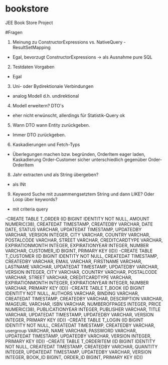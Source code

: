 # bookstore
JEE Book Store Project

#Fragen
1. Meinung zu ConstructorExpressions vs. NativeQuery - ResultSetMapping
 - Egal, bevorzugt ConstructorExpressions -> als Ausnahme pure SQL
2. Testdaten Vorgaben
 - Egal
3. Uni- oder Bydirektionale Verbindungen
 - analog Modell d.h. undirektional
4. Modell erweitern? DTO's
 - eher nicht erwünscht, allerdings für Statistik-Query ok
5. Wann DTO wann Entity zurückgeben.
 - Immer DTO zurückgeben.
6. Kaskadierungen und Fetch-Typs 
 - Überlegungen machen bzw. begründen, OrderItem eager laden, 
 Kaskadierung Order-Customer sicher unterschiedlich gegenüber Order-OrderItem

8. Jahr extracten und als String übergeben?
- als INt

9. Keyword Suche mit zusammengsetztem String und dann LIKE? Oder Loop über keywords?
- mit criteria query



-CREATE TABLE T_ORDER (ID BIGINT IDENTITY NOT NULL, AMOUNT NUMERIC(38), CREATEDAT TIMESTAMP, CREATEDBY VARCHAR, DATE DATE, STATUS VARCHAR, UPDATEDAT TIMESTAMP, UPDATEDBY VARCHAR, VERSION INTEGER, CITY VARCHAR, COUNTRY VARCHAR, POSTALCODE VARCHAR, STREET VARCHAR, CREDITCARDTYPE VARCHAR, EXPIRATIONMONTH INTEGER, EXPIRATIONYEAR INTEGER, NUMBER VARCHAR, CUSTOMER_ID BIGINT, PRIMARY KEY (ID))
-CREATE TABLE T_CUSTOMER (ID BIGINT IDENTITY NOT NULL, CREATEDAT TIMESTAMP, CREATEDBY VARCHAR, EMAIL VARCHAR, FIRSTNAME VARCHAR, LASTNAME VARCHAR, UPDATEDAT TIMESTAMP, UPDATEDBY VARCHAR, VERSION INTEGER, CITY VARCHAR, COUNTRY VARCHAR, POSTALCODE VARCHAR, STREET VARCHAR, CREDITCARDTYPE VARCHAR, EXPIRATIONMONTH INTEGER, EXPIRATIONYEAR INTEGER, NUMBER VARCHAR, PRIMARY KEY (ID))
-CREATE TABLE T_BOOK (ID BIGINT IDENTITY NOT NULL, AUTHORS VARCHAR, BINDING VARCHAR, CREATEDAT TIMESTAMP, CREATEDBY VARCHAR, DESCRIPTION VARCHAR, IMAGEURL VARCHAR, ISBN VARCHAR, NUMBEROFPAGES INTEGER, PRICE NUMERIC(38), PUBLICATIONYEAR INTEGER, PUBLISHER VARCHAR, TITLE VARCHAR, UPDATEDAT TIMESTAMP, UPDATEDBY VARCHAR, VERSION INTEGER, PRIMARY KEY (ID))
-CREATE TABLE T_LOGIN (ID BIGINT IDENTITY NOT NULL, CREATEDAT TIMESTAMP, CREATEDBY VARCHAR, usergroup VARCHAR, NAME VARCHAR, PASSWORD VARCHAR, UPDATEDAT TIMESTAMP, UPDATEDBY VARCHAR, VERSION INTEGER, PRIMARY KEY (ID))
-CREATE TABLE T_ORDERITEM (ID BIGINT IDENTITY NOT NULL, CREATEDAT TIMESTAMP, CREATEDBY VARCHAR, QUANTITY INTEGER, UPDATEDAT TIMESTAMP, UPDATEDBY VARCHAR, VERSION INTEGER, BOOK_ID BIGINT, ORDER_ID BIGINT, PRIMARY KEY (ID))